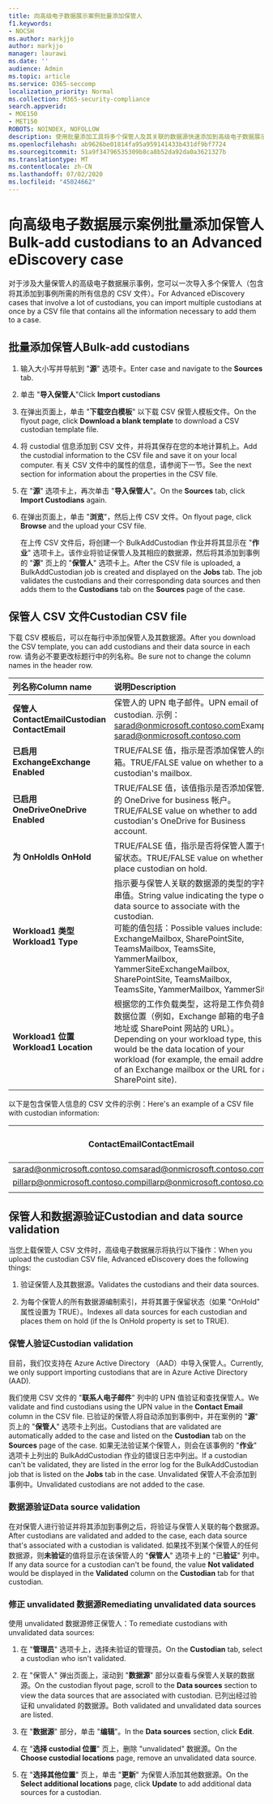 ```yaml
---
title: 向高级电子数据展示案例批量添加保管人
f1.keywords:
- NOCSH
ms.author: markjjo
author: markjjo
manager: laurawi
ms.date: ''
audience: Admin
ms.topic: article
ms.service: O365-seccomp
localization_priority: Normal
ms.collection: M365-security-compliance
search.appverid:
- MOE150
- MET150
ROBOTS: NOINDEX, NOFOLLOW
description: 使用批量添加工具将多个保管人及其关联的数据源快速添加到高级电子数据展示的案例中。
ms.openlocfilehash: ab9626be01814fa95a959141433b431df9bf7724
ms.sourcegitcommit: 51a9f34796535309b8ca8b52da92da0a3621327b
ms.translationtype: MT
ms.contentlocale: zh-CN
ms.lasthandoff: 07/02/2020
ms.locfileid: "45024662"
---
```

# <a name="bulk-add-custodians-to-an-advanced-ediscovery-case"></a><span data-ttu-id="a14dd-103">向高级电子数据展示案例批量添加保管人</span><span class="sxs-lookup"><span data-stu-id="a14dd-103">Bulk-add custodians to an Advanced eDiscovery case</span></span>

<span data-ttu-id="a14dd-104">对于涉及大量保管人的高级电子数据展示事例，您可以一次导入多个保管人（包含将其添加到事例所需的所有信息的 CSV 文件）。</span><span class="sxs-lookup"><span data-stu-id="a14dd-104">For Advanced eDiscovery cases that involve a lot of custodians, you can import multiple custodians at once by a CSV file that contains all the information necessary to add them to a case.</span></span>

## <a name="bulk-add-custodians"></a><span data-ttu-id="a14dd-105">批量添加保管人</span><span class="sxs-lookup"><span data-stu-id="a14dd-105">Bulk-add custodians</span></span>

1. <span data-ttu-id="a14dd-106">输入大小写并导航到 "**源**" 选项卡。</span><span class="sxs-lookup"><span data-stu-id="a14dd-106">Enter case and navigate to the **Sources** tab.</span></span>

2. <span data-ttu-id="a14dd-107">单击 "**导入保管人**"</span><span class="sxs-lookup"><span data-stu-id="a14dd-107">Click **Import custodians**</span></span>

3. <span data-ttu-id="a14dd-108">在弹出页面上，单击 "**下载空白模板**" 以下载 CSV 保管人模板文件。</span><span class="sxs-lookup"><span data-stu-id="a14dd-108">On the flyout page, click **Download a blank template** to download a CSV custodian template file.</span></span>

4. <span data-ttu-id="a14dd-109">将 custodial 信息添加到 CSV 文件，并将其保存在您的本地计算机上。</span><span class="sxs-lookup"><span data-stu-id="a14dd-109">Add the custodial information to the CSV file and save it on your local computer.</span></span> <span data-ttu-id="a14dd-110">有关 CSV 文件中的属性的信息，请参阅下一节。</span><span class="sxs-lookup"><span data-stu-id="a14dd-110">See the next section for information about the properties in the CSV file.</span></span>

5. <span data-ttu-id="a14dd-111">在 "**源**" 选项卡上，再次单击 "**导入保管人**"。</span><span class="sxs-lookup"><span data-stu-id="a14dd-111">On the **Sources** tab, click **Import Custodians** again.</span></span>

6. <span data-ttu-id="a14dd-112">在弹出页面上，单击 "**浏览**"，然后上传 CSV 文件。</span><span class="sxs-lookup"><span data-stu-id="a14dd-112">On flyout page, click **Browse** and the upload your CSV file.</span></span>

   <span data-ttu-id="a14dd-113">在上传 CSV 文件后，将创建一个 BulkAddCustodian 作业并将其显示在 "**作业**" 选项卡上。该作业将验证保管人及其相应的数据源，然后将其添加到事例的 "**源**" 页上的 "**保管人**" 选项卡上。</span><span class="sxs-lookup"><span data-stu-id="a14dd-113">After the CSV file is uploaded, a BulkAddCustodian job is created and displayed on the **Jobs** tab. The job validates the custodians and their corresponding data sources and then adds them to the **Custodians** tab on the **Sources** page of the case.</span></span>

## <a name="custodian-csv-file"></a><span data-ttu-id="a14dd-114">保管人 CSV 文件</span><span class="sxs-lookup"><span data-stu-id="a14dd-114">Custodian CSV file</span></span>

<span data-ttu-id="a14dd-115">下载 CSV 模板后，可以在每行中添加保管人及其数据源。</span><span class="sxs-lookup"><span data-stu-id="a14dd-115">After you download the CSV template, you can add custodians and their data source in each row.</span></span> <span data-ttu-id="a14dd-116">请务必不要更改标题行中的列名称。</span><span class="sxs-lookup"><span data-stu-id="a14dd-116">Be sure not to change the column names in the header row.</span></span>

| <span data-ttu-id="a14dd-117">列名称</span><span class="sxs-lookup"><span data-stu-id="a14dd-117">Column name</span></span>|<span data-ttu-id="a14dd-118">说明</span><span class="sxs-lookup"><span data-stu-id="a14dd-118">Description</span></span>|
|:------- |:------------------------------------------------------------|
|<span data-ttu-id="a14dd-119">**保管人 ContactEmail**</span><span class="sxs-lookup"><span data-stu-id="a14dd-119">**Custodian ContactEmail**</span></span>     | <span data-ttu-id="a14dd-120">保管人的 UPN 电子邮件。</span><span class="sxs-lookup"><span data-stu-id="a14dd-120">UPN email of custodian.</span></span> <span data-ttu-id="a14dd-121">示例： sarad@onmicrosoft.contoso.com</span><span class="sxs-lookup"><span data-stu-id="a14dd-121">Example: sarad@onmicrosoft.contoso.com</span></span>           |
|<span data-ttu-id="a14dd-122">**已启用 Exchange**</span><span class="sxs-lookup"><span data-stu-id="a14dd-122">**Exchange Enabled**</span></span> | <span data-ttu-id="a14dd-123">TRUE/FALSE 值，指示是否添加保管人的邮箱。</span><span class="sxs-lookup"><span data-stu-id="a14dd-123">TRUE/FALSE value on whether to add custodian's mailbox.</span></span>      |
|<span data-ttu-id="a14dd-124">**已启用 OneDrive**</span><span class="sxs-lookup"><span data-stu-id="a14dd-124">**OneDrive Enabled**</span></span> | <span data-ttu-id="a14dd-125">TRUE/FALSE 值，该值指示是否添加保管人的 OneDrive for business 帐户。</span><span class="sxs-lookup"><span data-stu-id="a14dd-125">TRUE/FALSE value on whether to add custodian's OneDrive for Business account.</span></span> |
|<span data-ttu-id="a14dd-126">**为 OnHold**</span><span class="sxs-lookup"><span data-stu-id="a14dd-126">**Is OnHold**</span></span>        | <span data-ttu-id="a14dd-127">TRUE/FALSE 值，指示是否将保管人置于保留状态。</span><span class="sxs-lookup"><span data-stu-id="a14dd-127">TRUE/FALSE value on whether to place custodian on hold.</span></span>       |
|<span data-ttu-id="a14dd-128">**Workload1 类型**</span><span class="sxs-lookup"><span data-stu-id="a14dd-128">**Workload1 Type**</span></span>         | <span data-ttu-id="a14dd-129">指示要与保管人关联的数据源的类型的字符串值。</span><span class="sxs-lookup"><span data-stu-id="a14dd-129">String value indicating the type of data source to associate with the custodian.</span></span> <br /><span data-ttu-id="a14dd-130">可能的值包括：</span><span class="sxs-lookup"><span data-stu-id="a14dd-130">Possible values include:</span></span> <br /><span data-ttu-id="a14dd-131">ExchangeMailbox, SharePointSite, TeamsMailbox, TeamsSite, YammerMailbox, YammerSite</span><span class="sxs-lookup"><span data-stu-id="a14dd-131">ExchangeMailbox, SharePointSite, TeamsMailbox, TeamsSite, YammerMailbox, YammerSite</span></span> |
|<span data-ttu-id="a14dd-132">**Workload1 位置**</span><span class="sxs-lookup"><span data-stu-id="a14dd-132">**Workload1 Location**</span></span>     | <span data-ttu-id="a14dd-133">根据您的工作负载类型，这将是工作负荷的数据位置（例如，Exchange 邮箱的电子邮件地址或 SharePoint 网站的 URL）。</span><span class="sxs-lookup"><span data-stu-id="a14dd-133">Depending on your workload type, this would be the data location of your workload (for example, the email address of an Exchange mailbox or the URL for a SharePoint site).</span></span> |
|||

<span data-ttu-id="a14dd-134">以下是包含保管人信息的 CSV 文件的示例：</span><span class="sxs-lookup"><span data-stu-id="a14dd-134">Here's an example of a CSV file with custodian information:</span></span>  

| <span data-ttu-id="a14dd-135">ContactEmail</span><span class="sxs-lookup"><span data-stu-id="a14dd-135">ContactEmail</span></span>      | <span data-ttu-id="a14dd-136">已启用 Exchange</span><span class="sxs-lookup"><span data-stu-id="a14dd-136">Exchange Enabled</span></span> | <span data-ttu-id="a14dd-137">已启用 OneDrive</span><span class="sxs-lookup"><span data-stu-id="a14dd-137">OneDrive Enabled</span></span> | <span data-ttu-id="a14dd-138">为 OnHold</span><span class="sxs-lookup"><span data-stu-id="a14dd-138">Is OnHold</span></span> | <span data-ttu-id="a14dd-139">Workload1 类型</span><span class="sxs-lookup"><span data-stu-id="a14dd-139">Workload1 Type</span></span> | <span data-ttu-id="a14dd-140">Workload1 位置</span><span class="sxs-lookup"><span data-stu-id="a14dd-140">Workload1 Location</span></span>             |
| ----------------- | ---------------- | ---------------- | --------- | -------------- | ------------------------------ |
|<span data-ttu-id="a14dd-141">sarad@onmicrosoft.contoso.com</span><span class="sxs-lookup"><span data-stu-id="a14dd-141">sarad@onmicrosoft.contoso.com</span></span> | <span data-ttu-id="a14dd-142">TRUE</span><span class="sxs-lookup"><span data-stu-id="a14dd-142">TRUE</span></span>             | <span data-ttu-id="a14dd-143">TRUE</span><span class="sxs-lookup"><span data-stu-id="a14dd-143">TRUE</span></span>             | <span data-ttu-id="a14dd-144">TRUE</span><span class="sxs-lookup"><span data-stu-id="a14dd-144">TRUE</span></span>      | <span data-ttu-id="a14dd-145">SharePointSite</span><span class="sxs-lookup"><span data-stu-id="a14dd-145">SharePointSite</span></span> | https://contoso.sharepoint.com |
|<span data-ttu-id="a14dd-146">pillarp@onmicrosoft.contoso.com</span><span class="sxs-lookup"><span data-stu-id="a14dd-146">pillarp@onmicrosoft.contoso.com</span></span> | <span data-ttu-id="a14dd-147">TRUE</span><span class="sxs-lookup"><span data-stu-id="a14dd-147">TRUE</span></span>             | <span data-ttu-id="a14dd-148">TRUE</span><span class="sxs-lookup"><span data-stu-id="a14dd-148">TRUE</span></span>             | <span data-ttu-id="a14dd-149">TRUE</span><span class="sxs-lookup"><span data-stu-id="a14dd-149">TRUE</span></span>      | |  |
||||||

## <a name="custodian-and-data-source-validation"></a><span data-ttu-id="a14dd-150">保管人和数据源验证</span><span class="sxs-lookup"><span data-stu-id="a14dd-150">Custodian and data source validation</span></span>

<span data-ttu-id="a14dd-151">当您上载保管人 CSV 文件时，高级电子数据展示将执行以下操作：</span><span class="sxs-lookup"><span data-stu-id="a14dd-151">When you upload the custodian CSV file, Advanced eDiscovery does the following things:</span></span>

1. <span data-ttu-id="a14dd-152">验证保管人及其数据源。</span><span class="sxs-lookup"><span data-stu-id="a14dd-152">Validates the custodians and their data sources.</span></span> 

2. <span data-ttu-id="a14dd-153">为每个保管人的所有数据源编制索引，并将其置于保留状态（如果 "OnHold" 属性设置为 TRUE）。</span><span class="sxs-lookup"><span data-stu-id="a14dd-153">Indexes all data sources for each custodian and places them on hold (if the Is OnHold property is set to TRUE).</span></span>

### <a name="custodian-validation"></a><span data-ttu-id="a14dd-154">保管人验证</span><span class="sxs-lookup"><span data-stu-id="a14dd-154">Custodian validation</span></span>

<span data-ttu-id="a14dd-155">目前，我们仅支持在 Azure Active Directory （AAD）中导入保管人。</span><span class="sxs-lookup"><span data-stu-id="a14dd-155">Currently, we only support importing custodians that are in Azure Active Directory (AAD).</span></span>

<span data-ttu-id="a14dd-156">我们使用 CSV 文件的 "**联系人电子邮件**" 列中的 UPN 值验证和查找保管人。</span><span class="sxs-lookup"><span data-stu-id="a14dd-156">We validate and find custodians using the UPN value in the **Contact Email** column in the CSV file.</span></span> <span data-ttu-id="a14dd-157">已验证的保管人将自动添加到事例中，并在案例的 "**源**" 页上的 "**保管人**" 选项卡上列出。</span><span class="sxs-lookup"><span data-stu-id="a14dd-157">Custodians that are validated are automatically added to the case and listed on the **Custodian** tab on the **Sources** page of the case.</span></span> <span data-ttu-id="a14dd-158">如果无法验证某个保管人，则会在该事例的 "**作业**" 选项卡上列出的 BulkAddCustodian 作业的错误日志中列出。</span><span class="sxs-lookup"><span data-stu-id="a14dd-158">If a custodian can't be validated, they are listed in the error log for the BulkAddCustodian job that is listed on the **Jobs** tab in the case.</span></span> <span data-ttu-id="a14dd-159">Unvalidated 保管人不会添加到事例中。</span><span class="sxs-lookup"><span data-stu-id="a14dd-159">Unvalidated custodians are not added to the case.</span></span>

### <a name="data-source-validation"></a><span data-ttu-id="a14dd-160">数据源验证</span><span class="sxs-lookup"><span data-stu-id="a14dd-160">Data source validation</span></span>

<span data-ttu-id="a14dd-161">在对保管人进行验证并将其添加到事例之后，将验证与保管人关联的每个数据源。</span><span class="sxs-lookup"><span data-stu-id="a14dd-161">After custodians are validated and added to the case, each data source that's associated with a custodian is validated.</span></span> <span data-ttu-id="a14dd-162">如果找不到某个保管人的任何数据源，则**未验证**的值将显示在该保管人的 "**保管人**" 选项卡上的 "已**验证**" 列中。</span><span class="sxs-lookup"><span data-stu-id="a14dd-162">If any data source for a custodian can't be found, the value **Not validated** would be displayed in the **Validated** column on the **Custodian** tab for that custodian.</span></span>

### <a name="remediating-unvalidated-data-sources"></a><span data-ttu-id="a14dd-163">修正 unvalidated 数据源</span><span class="sxs-lookup"><span data-stu-id="a14dd-163">Remediating unvalidated data sources</span></span>

<span data-ttu-id="a14dd-164">使用 unvalidated 数据源修正保管人：</span><span class="sxs-lookup"><span data-stu-id="a14dd-164">To remediate custodians with unvalidated data sources:</span></span> 

1. <span data-ttu-id="a14dd-165">在 "**管理员**" 选项卡上，选择未验证的管理员。</span><span class="sxs-lookup"><span data-stu-id="a14dd-165">On the **Custodian** tab, select a custodian who isn't validated.</span></span>

2. <span data-ttu-id="a14dd-166">在 "保管人" 弹出页面上，滚动到 "**数据源**" 部分以查看与保管人关联的数据源。</span><span class="sxs-lookup"><span data-stu-id="a14dd-166">On the custodian flyout page, scroll to the **Data sources** section to view the data sources that are associated with custodian.</span></span> <span data-ttu-id="a14dd-167">已列出经过验证和 unvalidated 的数据源。</span><span class="sxs-lookup"><span data-stu-id="a14dd-167">Both validated and unvalidated data sources are listed.</span></span>

3. <span data-ttu-id="a14dd-168">在 "**数据源**" 部分，单击 "**编辑**"。</span><span class="sxs-lookup"><span data-stu-id="a14dd-168">In the **Data sources** section, click **Edit**.</span></span>

4. <span data-ttu-id="a14dd-169">在 "**选择 custodial 位置**" 页上，删除 "unvalidated" 数据源。</span><span class="sxs-lookup"><span data-stu-id="a14dd-169">On the **Choose custodial locations** page, remove an unvalidated data source.</span></span>

5. <span data-ttu-id="a14dd-170">在 "**选择其他位置**" 页上，单击 "**更新**" 为保管人添加其他数据源。</span><span class="sxs-lookup"><span data-stu-id="a14dd-170">On the **Select additional locations** page, click **Update** to add additional data sources for a custodian.</span></span>
